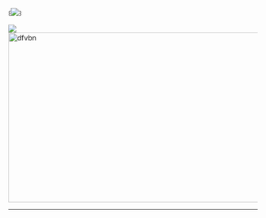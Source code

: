 ꒰![](https://komarev.com/ghpvc/?username=NYANYAN-CAT&color=lightgrey)꒱

<a href="https://[(https://guns.lol/sp.rout)]" target="guns.lol">
  <img src="https://img.shields.io/badge/Visit%20My%20Site-blue?style=for-the-badge" />
</a>


<img width="962" height="344" alt="dfvbn" src="https://github.com/user-attachments/assets/8bbbeb1f-2896-45ad-90ae-f2fbe23f9a76" />





<!--START_SECTION:music-->

<!--END_SECTION:music-->

---



